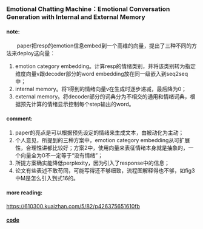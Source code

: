 ### Emotional Chatting Machine：Emotional Conversation Generation with Internal and External Memory 

#### note:
&emsp;&emsp;paper把resp的emotion信息embed到一个高维的向量，提出了三种不同的方法来deploy这向量：
1. emotion category embedding。计算resp的情绪类别，并将该类别转为指定维度向量v跟decoder部分的word embedding放在同一级嵌入到seq2seq中；
2. internal memory。将1得到的情绪向量v在生成时逐步递减，最后降为0；
3. external memory。将decoder部分的词典分为不相交的通用和情绪词典，根据预先计算的情绪显示控制每个step输出的word。

#### comment:
1. paper的亮点是可以根据预先设定的情绪来生成文本，由被动化为主动；
2. 个人意见，所提到的三种方案中，emotion category embedding从可扩展性，合理性讲都比较好；方案2中，使用向量来表征情绪本身就是抽象的，一个向量全为0不一定等于“没有情绪”；
3. 所提方案确实能降低perplexity，因为引入了response中的信息；
4. 论文有些表述不敢苟同，可能写得还不够细致，流程图解释得也不够，如fig3中M是怎么引入到式16的。

#### more reading:
<https://610300.kuaizhan.com/5/82/p426375651610fb>

#### [code](https://github.com/loadder/ECM-tf)
